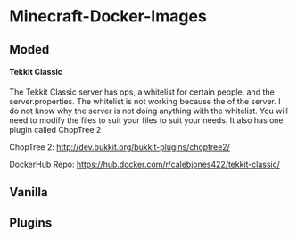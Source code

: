 # Minecraft-Docker-Images
## Moded
#### Tekkit Classic

The Tekkit Classic server has ops, a whitelist for certain people, and the server.properties. The whitelist is not working because the of the server. I do not know why the server is not doing anything with the whitelist. You will need to modify the files to suit your files to suit your needs. It also has one plugin called ChopTree 2 

ChopTree 2: http://dev.bukkit.org/bukkit-plugins/choptree2/

DockerHub Repo: https://hub.docker.com/r/calebjones422/tekkit-classic/

## Vanilla

## Plugins
